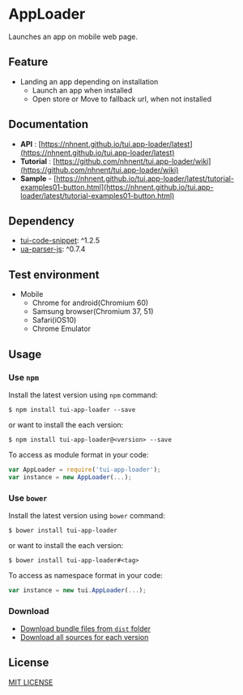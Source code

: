 # AppLoader

Launches an app on mobile web page.

## Feature
* Landing an app depending on installation
	* Launch an app when installed
	* Open store or Move to fallback url, when not installed

## Documentation
* **API** : [https://nhnent.github.io/tui.app-loader/latest](https://nhnent.github.io/tui.app-loader/latest)
* **Tutorial** : [https://github.com/nhnent/tui.app-loader/wiki](https://github.com/nhnent/tui.app-loader/wiki)
* **Sample** - [https://nhnent.github.io/tui.app-loader/latest/tutorial-examples01-button.html](https://nhnent.github.io/tui.app-loader/latest/tutorial-examples01-button.html)

## Dependency
* [tui-code-snippet](https://github.com/nhnent/tui.code-snippet): ^1.2.5
* [ua-parser-js](https://github.com/faisalman/ua-parser-js): ^0.7.4

## Test environment
* Mobile
	* Chrome for android(Chromium 60)
	* Samsung browser(Chromium 37, 51)
	* Safari(iOS10)
	* Chrome Emulator

## Usage
### Use `npm`

Install the latest version using `npm` command:

```
$ npm install tui-app-loader --save
```

or want to install the each version:

```
$ npm install tui-app-loader@<version> --save
```

To access as module format in your code:

```javascript
var AppLoader = require('tui-app-loader');
var instance = new AppLoader(...);
```

### Use `bower`
Install the latest version using `bower` command:

```
$ bower install tui-app-loader
```

or want to install the each version:

```
$ bower install tui-app-loader#<tag>
```

To access as namespace format in your code:

```javascript
var instance = new tui.AppLoader(...);
```

### Download
* [Download bundle files from `dist` folder](https://github.com/nhnent/tui.app-loader/tree/production/dist)
* [Download all sources for each version](https://github.com/nhnent/tui.app-loader/releases)

## License
[MIT LICENSE](https://github.com/nhnent/tui.app-loader/blob/master/LICENSE)